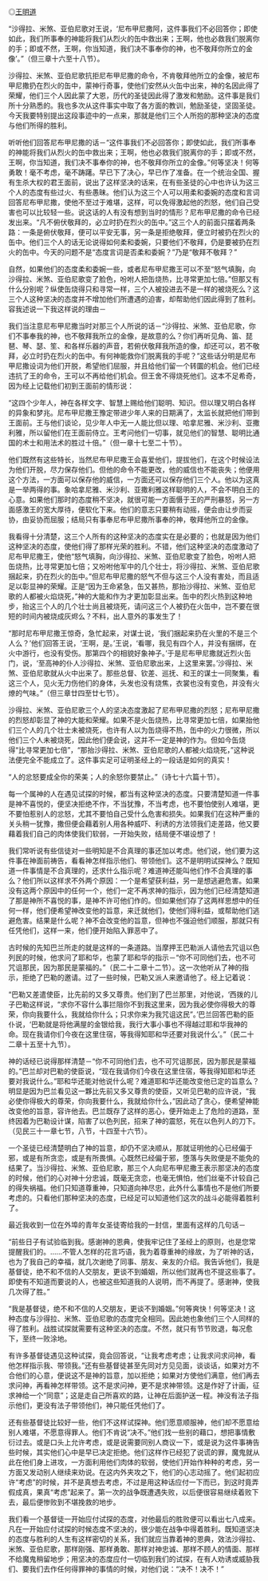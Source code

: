 ◎[王明道](https://zh.wikipedia.org/wiki/%E7%8E%8B%E6%98%8E%E9%81%93)

“沙得拉、米煞、亚伯尼歌对王说，‘尼布甲尼撒阿，这件事我们不必回答你；即使如此，我们所事奉的神能将我们从烈火的缶中救出来；王啊，他也必救我们脱离你的手；即或不然，王啊，你当知道，我们决不事奉你的神，也不敬拜你所立的金像’。”（但三章十六至十八节）。

沙得拉、米煞、亚伯尼歌抗拒尼布甲尼撒的命令，不肯敬拜他所立的金像，被尼布甲尼撒扔在烈火的缶中，蒙神行奇事，使他们安然从火缶中出来，神的名因此得了荣耀，他们三个人因此蒙了大恩，历代的圣徒因此得了激发和勉励。这件事是我们所十分熟悉的。我也多次从这件事实中取了各方面的教训，勉励圣徒，坚固圣徒。今天我要特别提出这段事迹中的一点来，那就是他们三个人所抱的那种坚决的态度与他们所得的胜利。

听听他们回答尼布甲尼撒的话－“这件事我们不必回答你；即使如此，我们所事奉的神能将我们从烈火的缶中救出来；王啊，他也必救我们脱离你的手；即或不然，王啊，你当知道，我们决不事奉你的神，也不敬拜你所立的金像。”何等坚决！何等勇敢！毫不考虑，毫不踌躇。早已下了决心，早已作了准备。在一个统治全国、握有生杀大权的君王面前，说出了这样坚决的话来，在有些圣徒的心中也许认为这三个人的态度有些过火、有些愚昧。他们认为这三个人可以用柔和委婉的态度和言词回答尼布甲尼撒，使他不至过于难堪，这样，可以免得激起他的烈怒，他们自己受害也可以比较轻一些。说这话的人有没有想到当时的情形？尼布甲尼撒的命令已经发出来。“凡不俯伏敬拜的，必立时扔在烈火的缶中。”这三个人的前面只摆着两条路：一条是俯伏敬拜，便可以平安无事，另一条是拒绝敬拜，便立时被扔在烈火的缶中。他们三个人的话无论说得如何柔和委婉，只要他们不敬拜，仍是要被扔在烈火的缶中。今天的问题不是“态度言词是否柔和委婉？”乃是“敬拜不敬拜？”

自然，如果他们的态度柔和委婉一些，或者尼布甲尼撒王可以不至“怒气填胸，向沙得拉、米煞、亚伯尼歌变了脸色，吩咐人把缶烧热，比寻常更加七倍。”但那又有什么分别呢？纵使缶烧得只和寻常一样，三个人被投进去不是一样的被烧死么？这三个人这种坚决的态度并不增加他们所遭遇的迫害，却帮助他们因此得到了胜利。容我述说一下我这样说的理由－

我们当注意尼布甲尼撒当时对那三个人所说的话－“沙得拉、米煞、亚伯尼歌，你们不事奉我的神，也不敬拜我所立的金像，是故意的么？你们再听见角、笛、琵琶、琴、瑟、笙、和各样乐器的声音，若俯伏敬拜我所造的像，却还可以，若不敬拜，必立时扔在烈火的缶中。有何神能救你们脱离我的手呢？”这些话分明是尼布甲尼撒设词为他们开脱，希望他们屈服，并且给他们留一个转圜的机会。他们已经违抗了王的命令，王可以不再给他们机会。但王舍不得烧死他们。这本不足希奇，因为经上记载他们初到王面前的情形说：

“这四个少年人，神在各样文字、智慧上赐给他们聪明、知识。但以理又明白各样的异象和梦兆。尼布甲尼撒王豫定带进少年人来的日期满了，太监长就把他们带到王面前。王与他们谈论，见少年人中无一人能比但以理、哈拿尼雅、米沙利、亚撒利雅，所以留他们在王面前侍立。王考问他们一切事，就见他们的智慧、聪明比通国的术士和用法术的胜过十倍。”（但一章十七至二十节）。

他们既然有这些特长，当然尼布甲尼撒王会喜爱他们，提拔他们，在这个时候设法为他们开脱，尽力保存他们。但他的命令不能更改，他的威信也不能丧失；他便用这个方法，一方面可以保存他的威信，一方面还可以保存他们三个人。他以为这真是一举两得的事。象哈拿尼雅、米沙利、亚撒利雅这样聪明的人，不会不明白王的心意。如果他们那时的态度稍不坚决，就很可能一方面慑于王的严刑暴怒，另一方面感激王的宽大厚待，便软化下来。他们的意志只要稍有动摇，便会由让步而妥协，由妥协而屈服；结局只有事奉尼布甲尼撒所事奉的神，敬拜他所立的金像。

我看得十分清楚，这三个人所有的这种坚决的态度实在是必要的；也就是因为他们这种坚决的态度，使他们得了那样光荣的胜利。不错，他们这种坚决的态度激动了尼布甲尼撒王，使他“怒气填胸，向沙得拉、米煞、亚伯尼歌变了脸色，吩咐人把缶烧热，比寻常更加七倍；又吩咐他军中的几个壮士，将沙得拉、米煞、亚伯尼歌捆起来，扔在烈火的缶中。”但尼布甲尼撒的怒气不但与这三个人没有害处，而且适足以彰显神的荣耀。正是“因为王命紧急，缶又甚热，那抬沙得拉、米煞、亚伯尼歌的人都被火焰烧死，”神的大能和作为才更加彰显出来。缶中的烈火热到这种地步，抬这三个人的几个壮士尚且被烧死，请问这三个人被扔在火缶中，岂不要在很短的时间内被烧成灰烬么？不料，出人意外的事发生了！

“那时尼布甲尼撒王惊奇，急忙起来，对谋士说，‘我们捆起来扔在火里的不是三个人么？’他们回答王说，‘王啊，是。’王说，‘看哪，我见有四个人，并没有捆绑，在火中游行，也没有受伤。那第四个的相貌好象神子。’于是尼布甲尼撒就近烈火缶门，说，‘至高神的仆人沙得拉、米煞、亚伯尼歌出来，上这里来罢。’沙得拉、米煞、亚伯尼歌就从火中出来了。那些总督、钦差、巡抚、和王的谋士一同聚集，看这三个人，见火无力伤他们的身体，头发也没有烧焦，衣裳也没有变色，并没有火燎的气味。”（但三章廿四至廿七节）。

沙得拉、米煞、亚伯尼歌三个人的坚决态度激起了尼布甲尼撒的烈怒；尼布甲尼撒的烈怒却彰显了神的大能和荣耀。如果不是火缶烧热，比寻常更加七倍，如果抬他们三个人的几个壮士未被烧死，也许有人以为缶烧得不热，缶中的火力很微，所以他们三个人未被烧死，因此他们便会说，这并不一定是神的作为。但如今缶烧得“比寻常更加七倍”，“那抬沙得拉、米煞、亚伯尼歌的人都被火焰烧死，”这种说法便完全不能成立了。这件事实足可证明圣经上的一段话是如何的真实！

“人的忿怒要成全你的荣美；人的余怒你要禁止。”（诗七十六篇十节）。

每一个属神的人在遇见试探的时候，都当有这种坚决的态度。只要清楚知道一件事是神不喜悦的，便坚决拒绝不作，不当犹豫，不当考虑，也不要怕使别人难堪，更不要怕惹别人的忿怒，尤其不要怕自己受什么危害和损失。如果我们在这种严重的关头稍一犹豫，撒但便会藉着别人用各种威吓、利诱的方法领我们走差路，他又要藉着我们自己的肉体使我们软弱，一开始失败，结局便不堪设想了！

我们常听说有些信徒对一些明知是不合真理的事还加以考虑。他们说，他们要为这件事在神面前祷告，看看神怎样指示他们、带领他们。这不是明明试探神么？既知道一件事情是不合真理的，还求什么指示呢？难道神还能叫他们作不合真理的事么？他们所以这样求不外两个原因：一个是希望获利益，另一是想逃避危害。如果没有这两个原因中的任何一个，他们一定不再求神的指示，因为他们已经清楚知道了那是神所不喜悦的事，是神不许可他们作的。但如果他们存了这两样思想中的任何一样，他们便希望神改变他的旨意，来迁就他们，使他们得利益，或帮助他们逃避危害。结果是什么呢？神不会改变他的旨意，但神也不强迫他们顺服，那就只有任凭他们，这样一来，他们便开始陷入罪恶中了。

古时候的先知巴兰所走的就是这样的一条道路。当摩押王巴勒派人请他去咒诅以色列民的时候，他求问了耶和华，也蒙了耶和华的指示－“你不可同他们去，也不可咒诅那民，因为那民是蒙福的。”（民二十二章十二节）。这一次他听从了神的指示，拒绝了巴勒的邀请。过了一些时候，巴勒又派人来邀请他了。经上记着说：

“巴勒又差遣使臣，比先前的又多又尊贵。他们到了巴兰那里，对他说，‘西拨的儿子巴勒这样说，“求你不容什么事拦阻你不到我这里来，因为我必使你得极大的尊荣，你向我要什么，我就给你什么；只求你来为我咒诅这民”。’巴兰回答巴勒的臣仆说，‘巴勒就是将他满屋的金银给我，我行大事小事也不得越过耶和华我神的命。现在我请你们今夜在这里住宿，等我得知耶和华还要对我说什么’。”（民二十二章十五至十九节）。

神的话经已说得那样清楚－“你不可同他们去，也不可咒诅那民，因为那民是蒙福的。”巴兰却对巴勒的使臣说，“现在我请你们今夜在这里住宿，等我得知耶和华还要对我说什么。”耶和华还能对他说什么呢？难道耶和华还能改变他已定的旨意么？明显是因为巴兰看见这一夥比先前又多又尊贵的使臣，又听见巴勒的应许说，“我必使你得极大的尊荣，你向我要什么，我就给你什么，”因此动了贪心，便希望神能改变他的旨意，容许他去。巴兰既存了这样的恶心，便开始走上了危险的道路，至终因着为巴勒设计谋，陷害了以色列民，招来了神的震怒，死在以色列人的刀下。（见民三十一章七节，八节，十四至十六节）。

一个圣徒已经清楚明白了神的旨意，却仍不坚决顺从，那就证明他的心已经偏于邪，或是有所贪恋，或是有所畏惧。心既然已经偏于邪，堕落与失败便是不能免的结果了。当沙得拉、米煞、亚伯尼歌，那三个人向尼布甲尼撒王表示那坚决的态度的时候，他们的心对神十分忠诚，既毫无贪恋，也毫无惧怕，他们丝毫不计较自己的得失祸福。他们只知道尊重神，只知道向神尽忠，此外什么事情也不是他们所要考虑的。只看他们那种坚决的态度，已经足可以知道他们这次的战斗必能得着胜利了。

最近我收到一位在外埠的青年女圣徒寄给我的一封信，里面有这样的几句话－

“前些日子有试验临到我。感谢神的恩典，使我牢记住了圣经上的原则，也是您常提醒我们的。……不管人怎样的花言巧语，我为着尊重神的缘故，为了听神的话，也为了我自己的幸福，就几次谢绝了同事、朋友、亲友的介绍。我告诉他们，我是基督徒，绝不和不信的人交朋友，更谈不到婚姻，所以他们就再也不提这些事了。即使有不知道而要说的人，也被这些知道我的人说明，而不再提了。感谢神，使我几次得了胜。”

“我是基督徒，绝不和不信的人交朋友，更谈不到婚姻。”何等爽快！何等坚决！这种态度与沙得拉、米煞、亚伯尼歌的态度完全相同。因此她也象他们三个人同样的得了胜利。战胜试探就需要有这种坚决的态度。不然，就只有节节败退，每况愈下，至终一败涂地。

有许多基督徒遇见这种试探，竟会回答说，“让我考虑考虑；让我求问求问神，看他怎样指示我、带领我。”还有些基督徒甚至先同对方见见面，谈谈话，如果对方不合他们的心意，便说这不是神的旨意，加以拒绝；如果对方使他们满意，他们再去求问神，再看神怎样带领。这不是求问神，更不是求神带领。这是作好了计画，征求神给一个“同意”；这是走自己所喜欢的路，让神在后面护送一程。神没有法子指示他们，更没有法子带领他们，神只能任凭他们了。

还有些基督徒比较好一些，他们不这样试探神。他们愿意顺服神，他们却不愿意给别人难堪，不愿意得罪人。他们不肯说“决不。”他们找一些别的藉口，想把事情敷衍过去。或是口头上允许考虑，或是说需要同别人商议一下，或是说为这件事祷告些时候，其实他们心中是早已决定拒绝。他们这样作已经犯了说谎的罪，魔鬼就从此在他们身上进攻，一方面利用他们肉体的软弱，使他们开始作种种的考虑，另一方面又发动别人继续来劝说。在这内外夹攻之下，他们的心志动摇了。他们起初应许“考虑”的时候，并不是真想去考虑，不过是用这种话应付一下而已，到这时竟弄假成真，果真“考虑”起来了。第一次的战争既遭遇失败，以后便很容易继续着败下去，最后便惨败到不堪挽救的地步。

我们看一个基督徒一开始应付试探的态度，对他最后的胜败便可以看出七八成来。凡在一开始应付试探的时候态度不坚决的，很少能在战争中得着胜利。既知道坚决的态度与胜利的人生有这样密切的关系，我们就应当靠着神的恩典，效法沙得拉、米煞、亚伯尼歌，那样刚强、那样勇敢、那样对神忠诚、那样不顾人的情面、那样不给魔鬼稍留地步；用坚决的态度应付一切临到我们的试探，在有人劝诱或威胁我们、要我们去作任何得罪神的事情的时候，对他们说：“决不！决不！”
